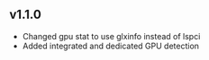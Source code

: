 ## v1.1.0
+ Changed gpu stat to use glxinfo instead of lspci
+ Added integrated and dedicated GPU detection